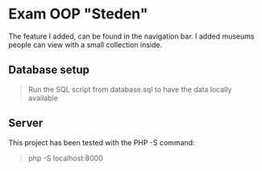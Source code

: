 # Exam OOP "Steden"
The feature I added, can be found in the navigation bar. I added museums people can view with a small collection inside.

## Database setup
>Run the SQL script from database.sql to have the data locally available

## Server
This project has been tested with the PHP -S command:
>php -S localhost:8000
